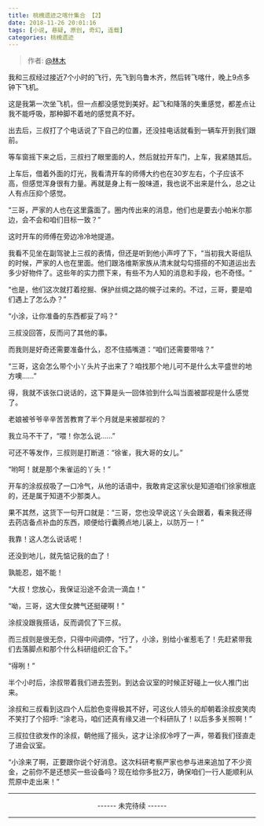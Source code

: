 ```yaml
---
title: 桃槐遗迹之喀什集合 【2】
date: 2018-11-26 20:01:16
tags: [小说, 悬疑, 原创, 奇幻, 连载]
categories: 桃槐遗迹
---
```


> 作者: [@林木](http://weibo.com/paigu77) 

我和三叔经过接近7个小时的飞行，先飞到乌鲁木齐，然后转飞喀什，晚上9点多钟下飞机。

这是我第一次坐飞机，但一点都没感觉到美好。起飞和降落的失重感觉，都差点让我不能呼吸，那种脚不着地的感觉真不好。

出去后，三叔打了个电话说了下自己的位置，还没挂电话就看到一辆车开到我们跟前。

等车窗摇下来之后，三叔扫了眼里面的人，然后就拉开车门，上车，我紧随其后。

上车后，借着外面的灯光，我看清开车的师傅大约也在30岁左右，个子应该不高，但感觉浑身很有力量。再就是身上有一股味道，我也说不出来是什么，总之让人有点压抑个感觉。

“三哥，严家的人也在这里露面了。圈内传出来的消息，他们也是要去小帕米尔那边，会不会和咱们目标一致？”

这时开车的师傅在旁边冷冷地提道。

我看不见坐在副驾驶上三叔的表情，但还是听到他小声哼了下，“当初我大哥组队的时候，严家的人也在里面。他们跟洛维斯家族从清末就勾勾搭搭的不知道运出去多少好物件了。这些年的实力攒下来，有些不为人知的消息和手段，也不奇怪。“

“也是，他们这次就打着挖掘、保护丝绸之路的幌子过来的。不过，三哥，要是咱们遇上了怎么办？”

“小涂，让你准备的东西都妥了吗？”

三叔没回答，反而问了其他的事。

而我则是好奇还需要准备什么，忍不住插嘴道：“咱们还需要带啥？”

“三哥，这会怎么带个小丫头片子出来了？咱找那个地儿可不是什么太平盛世的地方噢……”

得，我就不该张口说话的，这下算是头一回体验到什么叫当面被鄙视是什么感觉了。

老娘被爷爷辛辛苦苦教育了半个月就是来被鄙视的？

我立马不干了，“喂！你怎么说……”

可还不等发作，三叔则是打断道：“徐雀，我大哥的女儿。”

“哟呵！就是那个朱雀运的丫头！”

开车的涂叔叔吸了一口冷气，从他的话语中，我敢肯定这家伙是知道咱们徐家根底的，还是属于知道不少那类人。

果不其然，这货下一句开口就是：“三哥，您也没早说这丫头会跟着，看来我还得去药店备点补血的东西，顺便给行囊腾点地儿装上，以防万一！”

我靠！这人怎么说话呢！

还没到地儿，就先惦记我的血了！

孰能忍，姐不能！

“大叔！您放心，我保证沿途不会流一滴血！”

“呦，三哥，这大侄女脾气还挺硬啊！”

涂叔没跟我搭话，反而调侃了下三叔。

而三叔则是很无奈，只得中间调停，“行了，小涂，别给小雀惹毛了！先赶紧带我们去落脚点和那个什么科研组织汇合下。”

“得咧！”

半个小时后，涂叔带着我们进去签到。到达会议室的时候正好碰上一伙人推门出来。

涂叔和三叔看到这四个人后脸色变得极其不好，可这伙人领头的却朝着涂叔皮笑肉不笑打了个招呼: “涂老马，咱们还真有缘又进一个科研队了！以后多多关照啊！”

三叔拉住欲发作的涂叔，朝他摇了摇头，这才让涂叔冷哼了一声，带着我们径直走了进会议室。

“小涂来了啊，正要跟你说个好消息。这次科研考察严家也参与进来追加了不少资金，之前你不是还想买一些设备吗？现在给你多批2万，确保咱们一行人能顺利从荒原中走出来！”

---

<center> ------ 未完待续 ------ </center>

---